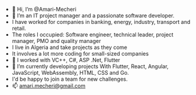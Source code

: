 - 👋 Hi, I’m @Amari-Mecheri
- 👀 I’m an IT project manager and a passionate software developer.
- I have worked for companies in banking, energy, industry, transport and retail.
- The roles I occupied: Software engineer, technical leader, project manager, PMO and quality manager
- I live in Algeria and take projects as they come
- It involves a lot more coding for small-sized companies
- 🌱 I worked with VC++, C#, ASP .Net, Flutter
- 🌱 I’m currently developing projects With Flutter, React, Angular, JavaScript, WebAssembly, HTML, CSS and Go.
- I'd be happy to join a team for new challenges.
- 📫 amari.mecheri@gmail.com

<!---
Amari-Mecheri/Amari-Mecheri is a ✨ special ✨ repository because its `README.md` (this file) appears on your GitHub profile.
You can click the Preview link to take a look at your changes.
--->
